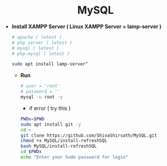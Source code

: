 <h1 align=center>MySQL</h1>

+ **Install XAMPP Server ( Linux XAMPP Server = lamp-server )**
  ```bash
  # apache ( letest )
  # php server ( letest )
  # mysql ( letest )
  # php-mysql ( letest )

  sudo apt install lamp-server^
  ```
  
  + **Run**
    ```bash
    # user = 'root'
    # password = ''
    mysql -u root -y
    ```
    
    - if error ( try this )   
    ```bash
    PWDx=$PWD
    sudo apt install git -y
    cd ~
    git clone https://github.com/ShivaShirsath/MySQL.git
    chmod +x MySQL/install-refreshSQL
    bash MySQL/install-refreshSQL
    cd $PWDx
    echo "Enter your Sudo password for login"
    ```
    
